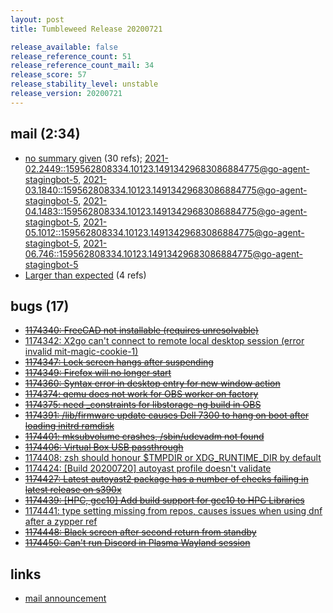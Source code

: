 ```yaml
---
layout: post
title: Tumbleweed Release 20200721

release_available: false
release_reference_count: 51
release_reference_count_mail: 34
release_score: 57
release_stability_level: unstable
release_version: 20200721
---
```


## mail (2:34)

- [no summary given](https://lists.opensuse.org/archives/list/factory@lists.opensuse.org/thread/6LXKDEYAD56FRDF3JBTBGSQUAI2WUKFQ) (30 refs); [2021-02.2449::<159562808334.10123.14913429683086884775@go-agent-stagingbot-5>](https://lists.opensuse.org/archives/list/factory@lists.opensuse.org/thread/6LXKDEYAD56FRDF3JBTBGSQUAI2WUKFQ), [2021-03.1840::<159562808334.10123.14913429683086884775@go-agent-stagingbot-5>](https://lists.opensuse.org/archives/list/factory@lists.opensuse.org/thread/6LXKDEYAD56FRDF3JBTBGSQUAI2WUKFQ), [2021-04.1483::<159562808334.10123.14913429683086884775@go-agent-stagingbot-5>](https://lists.opensuse.org/archives/list/factory@lists.opensuse.org/thread/6LXKDEYAD56FRDF3JBTBGSQUAI2WUKFQ), [2021-05.1012::<159562808334.10123.14913429683086884775@go-agent-stagingbot-5>](https://lists.opensuse.org/archives/list/factory@lists.opensuse.org/thread/6LXKDEYAD56FRDF3JBTBGSQUAI2WUKFQ), [2021-06.746::<159562808334.10123.14913429683086884775@go-agent-stagingbot-5>](https://lists.opensuse.org/archives/list/factory@lists.opensuse.org/thread/6LXKDEYAD56FRDF3JBTBGSQUAI2WUKFQ)
- [Larger than expected](https://lists.opensuse.org/opensuse-factory/2020-07/msg00394.html) (4 refs)

## bugs (17)

<!--more-->

- ~~[1174340: FreeCAD not installable  (requires unresolvable)](https://bugzilla.opensuse.org/show_bug.cgi?id=1174340)~~
- [1174342: X2go can't connect to remote local desktop session (error invalid mit-magic-cookie-1)](https://bugzilla.opensuse.org/show_bug.cgi?id=1174342)
- ~~[1174347: Lock screen hangs after suspending](https://bugzilla.opensuse.org/show_bug.cgi?id=1174347)~~
- ~~[1174349: Firefox will no longer start](https://bugzilla.opensuse.org/show_bug.cgi?id=1174349)~~
- ~~[1174360: Syntax error in desktop entry for new window action](https://bugzilla.opensuse.org/show_bug.cgi?id=1174360)~~
- ~~[1174374: qemu does not work for OBS worker on factory](https://bugzilla.opensuse.org/show_bug.cgi?id=1174374)~~
- ~~[1174375: need _constraints for libstorage-ng build in OBS](https://bugzilla.opensuse.org/show_bug.cgi?id=1174375)~~
- ~~[1174391: /lib/firmware update causes Dell 7300 to hang on boot after loading initrd ramdisk](https://bugzilla.opensuse.org/show_bug.cgi?id=1174391)~~
- ~~[1174401: mksubvolume crashes, /sbin/udevadm not found](https://bugzilla.opensuse.org/show_bug.cgi?id=1174401)~~
- ~~[1174406: Virtual Box USB passthrough](https://bugzilla.opensuse.org/show_bug.cgi?id=1174406)~~
- [1174408: zsh should honour $TMPDIR or XDG_RUNTIME_DIR by default](https://bugzilla.opensuse.org/show_bug.cgi?id=1174408)
- [1174424: \[Build 20200720\] autoyast profile doesn't validate](https://bugzilla.opensuse.org/show_bug.cgi?id=1174424)
- ~~[1174427: Latest autoyast2 package has a number of checks failing in latest release on s390x](https://bugzilla.opensuse.org/show_bug.cgi?id=1174427)~~
- ~~[1174439: \[HPC, gcc10\] Add build support for gcc10 to HPC Libraries](https://bugzilla.opensuse.org/show_bug.cgi?id=1174439)~~
- [1174441: type setting missing from repos, causes issues when using dnf after a zypper ref](https://bugzilla.opensuse.org/show_bug.cgi?id=1174441)
- ~~[1174448: Black screen after second return from standby](https://bugzilla.opensuse.org/show_bug.cgi?id=1174448)~~
- ~~[1174450: Can't run Discord in Plasma Wayland session](https://bugzilla.opensuse.org/show_bug.cgi?id=1174450)~~



## links

- [mail announcement](https://lists.opensuse.org/archives/list/factory@lists.opensuse.org/thread/6LXKDEYAD56FRDF3JBTBGSQUAI2WUKFQ)

